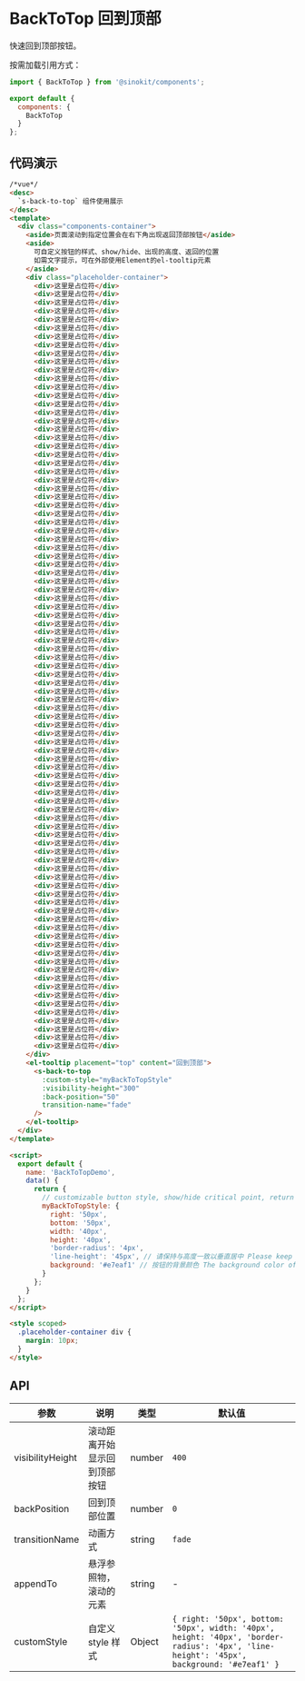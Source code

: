 # BackToTop 回到顶部

快速回到顶部按钮。

按需加载引用方式：

```javascript
import { BackToTop } from '@sinokit/components';

export default {
  components: {
    BackToTop
  }
};
```

## 代码演示

```html
/*vue*/
<desc>
  `s-back-to-top` 组件使用展示
</desc>
<template>
  <div class="components-container">
    <aside>页面滚动到指定位置会在右下角出现返回顶部按钮</aside>
    <aside>
      可自定义按钮的样式、show/hide、出现的高度、返回的位置
      如需文字提示，可在外部使用Element的el-tooltip元素
    </aside>
    <div class="placeholder-container">
      <div>这里是占位符</div>
      <div>这里是占位符</div>
      <div>这里是占位符</div>
      <div>这里是占位符</div>
      <div>这里是占位符</div>
      <div>这里是占位符</div>
      <div>这里是占位符</div>
      <div>这里是占位符</div>
      <div>这里是占位符</div>
      <div>这里是占位符</div>
      <div>这里是占位符</div>
      <div>这里是占位符</div>
      <div>这里是占位符</div>
      <div>这里是占位符</div>
      <div>这里是占位符</div>
      <div>这里是占位符</div>
      <div>这里是占位符</div>
      <div>这里是占位符</div>
      <div>这里是占位符</div>
      <div>这里是占位符</div>
      <div>这里是占位符</div>
      <div>这里是占位符</div>
      <div>这里是占位符</div>
      <div>这里是占位符</div>
      <div>这里是占位符</div>
      <div>这里是占位符</div>
      <div>这里是占位符</div>
      <div>这里是占位符</div>
      <div>这里是占位符</div>
      <div>这里是占位符</div>
      <div>这里是占位符</div>
      <div>这里是占位符</div>
      <div>这里是占位符</div>
      <div>这里是占位符</div>
      <div>这里是占位符</div>
      <div>这里是占位符</div>
      <div>这里是占位符</div>
      <div>这里是占位符</div>
      <div>这里是占位符</div>
      <div>这里是占位符</div>
      <div>这里是占位符</div>
      <div>这里是占位符</div>
      <div>这里是占位符</div>
      <div>这里是占位符</div>
      <div>这里是占位符</div>
      <div>这里是占位符</div>
      <div>这里是占位符</div>
      <div>这里是占位符</div>
      <div>这里是占位符</div>
      <div>这里是占位符</div>
      <div>这里是占位符</div>
      <div>这里是占位符</div>
      <div>这里是占位符</div>
      <div>这里是占位符</div>
      <div>这里是占位符</div>
      <div>这里是占位符</div>
      <div>这里是占位符</div>
      <div>这里是占位符</div>
      <div>这里是占位符</div>
      <div>这里是占位符</div>
      <div>这里是占位符</div>
      <div>这里是占位符</div>
      <div>这里是占位符</div>
      <div>这里是占位符</div>
      <div>这里是占位符</div>
      <div>这里是占位符</div>
      <div>这里是占位符</div>
      <div>这里是占位符</div>
      <div>这里是占位符</div>
      <div>这里是占位符</div>
      <div>这里是占位符</div>
      <div>这里是占位符</div>
      <div>这里是占位符</div>
      <div>这里是占位符</div>
      <div>这里是占位符</div>
      <div>这里是占位符</div>
      <div>这里是占位符</div>
      <div>这里是占位符</div>
      <div>这里是占位符</div>
      <div>这里是占位符</div>
      <div>这里是占位符</div>
      <div>这里是占位符</div>
      <div>这里是占位符</div>
      <div>这里是占位符</div>
      <div>这里是占位符</div>
      <div>这里是占位符</div>
      <div>这里是占位符</div>
      <div>这里是占位符</div>
      <div>这里是占位符</div>
      <div>这里是占位符</div>
      <div>这里是占位符</div>
    </div>
    <el-tooltip placement="top" content="回到顶部">
      <s-back-to-top
        :custom-style="myBackToTopStyle"
        :visibility-height="300"
        :back-position="50"
        transition-name="fade"
      />
    </el-tooltip>
  </div>
</template>

<script>
  export default {
    name: 'BackToTopDemo',
    data() {
      return {
        // customizable button style, show/hide critical point, return position
        myBackToTopStyle: {
          right: '50px',
          bottom: '50px',
          width: '40px',
          height: '40px',
          'border-radius': '4px',
          'line-height': '45px', // 请保持与高度一致以垂直居中 Please keep consistent with height to center vertically
          background: '#e7eaf1' // 按钮的背景颜色 The background color of the button
        }
      };
    }
  };
</script>

<style scoped>
  .placeholder-container div {
    margin: 10px;
  }
</style>
```

## API

| 参数             | 说明                         | 类型   | 默认值                                                                                                                                   |
| ---------------- | ---------------------------- | ------ | ---------------------------------------------------------------------------------------------------------------------------------------- |
| visibilityHeight | 滚动距离开始显示回到顶部按钮 | number | `400`                                                                                                                                    |
| backPosition     | 回到顶部位置                 | number | `0`                                                                                                                                      |
| transitionName   | 动画方式                     | string | `fade`                                                                                                                                   |
| appendTo         | 悬浮参照物，滚动的元素       | string | -                                                                                                                                        |
| customStyle      | 自定义 style 样式            | Object | `{ right: '50px', bottom: '50px', width: '40px', height: '40px', 'border-radius': '4px', 'line-height': '45px', background: '#e7eaf1' }` |

